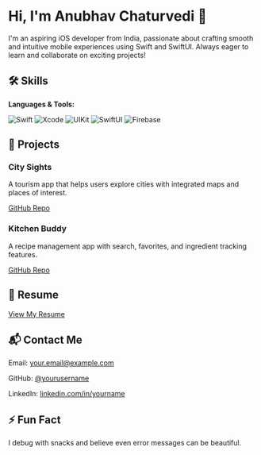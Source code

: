 
</head>
<body>
  <h1>Hi, I'm Anubhav Chaturvedi 👋</h1>
  <p>I'm an aspiring iOS developer from India, passionate about crafting smooth and intuitive mobile experiences using Swift and SwiftUI. Always eager to learn and collaborate on exciting projects!</p>

  <div class="section">
    <h2>🛠️ Skills</h2>
    <div class="skills">
      <p><strong>Languages & Tools:</strong></p>
      <img src="https://img.shields.io/badge/Swift-F05138?style=for-the-badge&logo=swift&logoColor=white" alt="Swift">
      <img src="https://img.shields.io/badge/Xcode-147EFB?style=for-the-badge&logo=xcode&logoColor=white" alt="Xcode">
      <img src="https://img.shields.io/badge/UIKit-000000?style=for-the-badge&logo=apple&logoColor=white" alt="UIKit">
      <img src="https://img.shields.io/badge/SwiftUI-5E5E5E?style=for-the-badge&logo=apple&logoColor=white" alt="SwiftUI">
      <img src="https://img.shields.io/badge/Firebase-FFCA28?style=for-the-badge&logo=firebase&logoColor=black" alt="Firebase">
    </div>
  </div>

  <div class="section">
    <h2>📱 Projects</h2>
    <div class="projects-container">
      <div class="project-card">
        <h3>City Sights</h3>
        <p>A tourism app that helps users explore cities with integrated maps and places of interest.</p>
        <a href="https://github.com/yourusername/city-sights" target="_blank">GitHub Repo</a>
      </div>
      <div class="project-card">
        <h3>Kitchen Buddy</h3>
        <p>A recipe management app with search, favorites, and ingredient tracking features.</p>
        <a href="https://github.com/yourusername/kitchen-buddy" target="_blank">GitHub Repo</a>
      </div>
    </div>
  </div>

  <div class="section">
    <h2>📄 Resume</h2>
    <p><a href="https://your-link.com/resume.pdf" target="_blank">View My Resume</a></p>
  </div>

  <div class="section">
    <h2>📬 Contact Me</h2>
    <p>Email: <a href="mailto:your.email@example.com">your.email@example.com</a></p>
    <p>GitHub: <a href="https://github.com/yourusername" target="_blank">@yourusername</a></p>
    <p>LinkedIn: <a href="https://linkedin.com/in/yourname" target="_blank">linkedin.com/in/yourname</a></p>
  </div>

  <div class="section">
    <h2>⚡ Fun Fact</h2>
    <p>I debug with snacks and believe even error messages can be beautiful.</p>
  </div>
</body>
</html>
